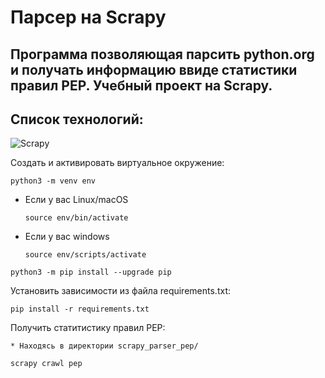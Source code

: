 # Парсер на Scrapy

## Программа позволяющая парсить python.org и получать информацию ввиде статистики правил PEP. Учебный проект на Scrapy.

## Список технологий:

![Scrapy](https://img.shields.io/badge/Scrapy-005571?style=for-the-badge&logo=Scrapy)

Cоздать и активировать виртуальное окружение:

```
python3 -m venv env
```

* Если у вас Linux/macOS

    ```
    source env/bin/activate
    ```

* Если у вас windows

    ```
    source env/scripts/activate
    ```

```
python3 -m pip install --upgrade pip
```

Установить зависимости из файла requirements.txt:

```
pip install -r requirements.txt
```

Получить статитистику правил PEP:
```
* Находясь в директории scrapy_parser_pep/

scrapy crawl pep
```
